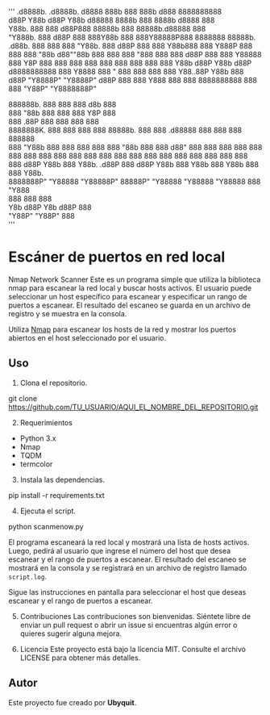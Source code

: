 '''
 .d8888b.   .d8888b.        d8888 888b    888 888b     d888 8888888888                                 
d88P  Y88b d88P  Y88b      d88888 8888b   888 8888b   d8888 888                                        
Y88b.      888    888     d88P888 88888b  888 88888b.d88888 888                                        
 "Y888b.   888           d88P 888 888Y88b 888 888Y88888P888 8888888    88888b.   .d88b.  888  888  888 
    "Y88b. 888          d88P  888 888 Y88b888 888 Y888P 888 888        888 "88b d88""88b 888  888  888 
      "888 888    888  d88P   888 888  Y88888 888  Y8P  888 888        888  888 888  888 888  888  888 
Y88b  d88P Y88b  d88P d8888888888 888   Y8888 888   "   888 888        888  888 Y88..88P Y88b 888 d88P 
 "Y8888P"   "Y8888P" d88P     888 888    Y888 888       888 8888888888 888  888  "Y88P"   "Y8888888P"  
                                                                                                       
                                                                                                       
                                                                                                       
888888b.                 888     888 888                                 d8b 888                       
888  "88b                888     888 888                                 Y8P 888                       
888  .88P                888     888 888                                     888                       
8888888K.  888  888      888     888 88888b.  888  888  .d88888 888  888 888 888888                    
888  "Y88b 888  888      888     888 888 "88b 888  888 d88" 888 888  888 888 888                       
888    888 888  888      888     888 888  888 888  888 888  888 888  888 888 888                       
888   d88P Y88b 888      Y88b. .d88P 888 d88P Y88b 888 Y88b 888 Y88b 888 888 Y88b.                     
8888888P"   "Y88888       "Y88888P"  88888P"   "Y88888  "Y88888  "Y88888 888  "Y888                    
                888                                888      888                                        
           Y8b d88P                           Y8b d88P      888                                        
            "Y88P"                             "Y88P"       888    
'''



# Escáner de puertos en red local

Nmap Network Scanner
Este es un programa simple que utiliza la biblioteca nmap para escanear la red local y buscar hosts activos. El usuario puede seleccionar un host específico para escanear y especificar un rango de puertos a escanear. El resultado del escaneo se guarda en un archivo de registro y se muestra en la consola.

Utiliza [Nmap](https://nmap.org/) para escanear los hosts de la red y mostrar los puertos abiertos en el host seleccionado por el usuario.

## Uso

1. Clona el repositorio.

git clone https://github.com/TU_USUARIO/AQUI_EL_NOMBRE_DEL_REPOSITORIO.git

2. Requerimientos


- Python 3.x
- Nmap
- TQDM
- termcolor


3. Instala las dependencias.


pip install -r requirements.txt


4. Ejecuta el script.

python scanmenow.py

El programa escaneará la red local y mostrará una lista de hosts activos. Luego, pedirá al usuario que ingrese el número del host que desea escanear y el rango de puertos a escanear. El resultado del escaneo se mostrará en la consola y se registrará en un archivo de registro llamado `script.log`.

Sigue las instrucciones en pantalla para seleccionar el host que deseas escanear y el rango de puertos a escanear.

5. Contribuciones
Las contribuciones son bienvenidas. Siéntete libre de enviar un pull request o abrir un issue si encuentras algún error o quieres sugerir alguna mejora.

6. Licencia
Este proyecto está bajo la licencia MIT. Consulte el archivo LICENSE para obtener más detalles.

## Autor

Este proyecto fue creado por **Ubyquit**.